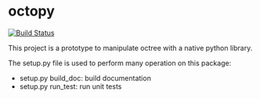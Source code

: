 # octopy

[![Build Status](https://travis-ci.org/salini/octopy.svg?branch=master)](https://travis-ci.org/salini/octopy)


This project is a prototype to manipulate octree with a native python library.

The setup.py file is used to perform many operation on this package:

* setup.py build_doc: build documentation
* setup.py run_test: run unit tests

